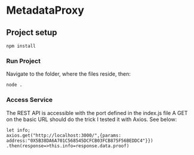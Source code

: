 # MetadataProxy

## Project setup
```
npm install
```

### Run Project

Navigate to the folder, where the files reside, then:
```
node .
```
### Access Service

The REST API is accessible with the port defined in the index.js file
A GET on the basic URL should do the trick
I tested it with Axios.
See below:
```
let info;
axios.get("http://localhost:3000/",{params: address:"0X5B38DA6A701C568545DCFCB03FCB875F56BEDDC4"}})
.then(response=>this.info=response.data.proof)
```
